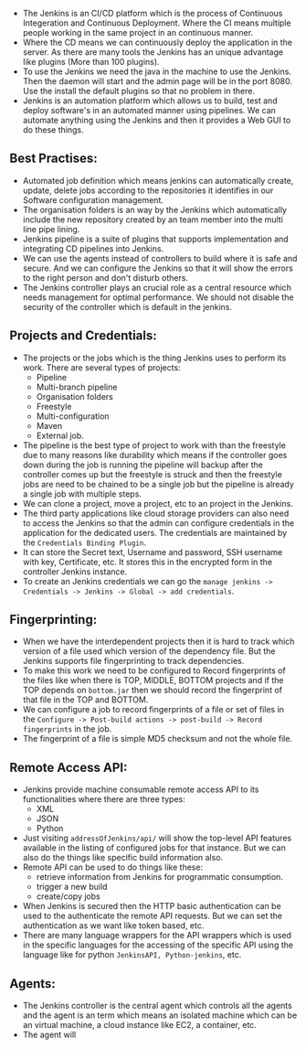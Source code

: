 - The Jenkins is an CI/CD platform which is the process of Continuous Integeration and Continuous Deployment. Where the CI means multiple people working in the same project in an continuous manner.
- Where the CD means we can continuously deploy the application in the server. As there are many tools the Jenkins has an unique advantage like plugins (More than 100 plugins). 
- To use the Jenkins we need the java in the machine to use the Jenkins. Then the daemon will start and the admin page will be in the port 8080. Use the install the default plugins so that no problem in there.
- Jenkins is an automation platform which allows us to build, test and deploy software's in an automated manner using pipelines. We can automate anything using the Jenkins and then it provides a Web GUI to do these things. 
## Best Practises:
- Automated job definition which means jenkins can automatically create, update, delete jobs according to the repositories it identifies in our Software configuration management.
- The organisation folders is an way by the Jenkins which automatically include the new repository created by an team member into the multi line pipe lining.
- Jenkins pipeline is a suite of plugins that supports implementation and integrating CD  pipelines into Jenkins.
- We can use the agents instead of controllers to build where it is safe and secure. And we can configure the Jenkins so that it will show the errors to the right person and don't disturb others.
- The Jenkins controller plays an crucial role as a central resource which needs management for optimal performance. We should not disable the security of the controller which is default in the jenkins.
## Projects and Credentials:
- The projects or the jobs which is the thing Jenkins uses to perform its work. There are several types of projects:
	- Pipeline
	- Multi-branch pipeline
	- Organisation folders
	- Freestyle
	- Multi-configuration
	- Maven
	- External job.
- The pipeline is the best type of project to work with than the freestyle due to many reasons like durability which means if the controller goes down during the job is running the pipeline will backup after the controller comes up but the freestyle is struck and then the freestyle jobs are need to be chained to be a single job but the pipeline is already a single job with multiple steps.
- We can clone a project, move a project, etc to an project in the Jenkins.  
- The third party applications like cloud storage providers can also need to access the Jenkins so that the admin can configure credentials in the application for the dedicated users. The credentials are maintained by the `Credentials Binding Plugin`.
- It can store the Secret text, Username and password, SSH username with key, Certificate, etc. It stores this in the encrypted form in the controller Jenkins instance.
- To create an Jenkins credentials we can go the `manage jenkins -> Credentials -> Jenkins -> Global -> add credentials`.
## Fingerprinting:
- When we have the interdependent projects then it is hard to track which version of a file used which version of the dependency file. But the Jenkins supports file fingerprinting to track dependencies.
- To make this work we need to be configured to Record fingerprints of the files like when there is TOP, MIDDLE, BOTTOM projects and if the TOP depends on `bottom.jar` then we should record the fingerprint of that file in the TOP and BOTTOM.
- We can configure a job to record fingerprints of a file or set of files in the `Configure -> Post-build actions -> post-build -> Record fingerprints` in the job.
- The fingerprint of a file is simple MD5 checksum and not the whole file. 
## Remote Access API:
- Jenkins provide machine consumable remote access API to its functionalities where there are three types:
	- XML
	- JSON
	- Python
- Just visiting `addressOfJenkins/api/` will show the top-level API features available in the listing of configured jobs for that instance. But we can also do the things like specific build information also.
- Remote API can be used to do things like these:
	- retrieve information from Jenkins for programmatic consumption.
	- trigger a new build
	- create/copy jobs
- When Jenkins is secured then the HTTP basic authentication can be used to the authenticate the remote API requests. But we can set the authentication as we want like token based, etc. 
- There are many language wrappers for the API wrappers which is used in the specific languages for the accessing of the specific API using the language like for python `JenkinsAPI, Python-jenkins`, etc.
## Agents:
- The Jenkins controller is the central agent which controls all the agents and the agent is an term which means an isolated machine which can be an virtual machine, a cloud instance like EC2, a container, etc. 
- The agent will 

